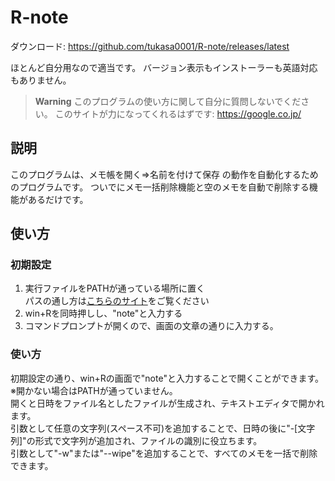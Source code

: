 # R-note
ダウンロード: https://github.com/tukasa0001/R-note/releases/latest

ほとんど自分用なので適当です。
バージョン表示もインストーラーも英語対応もありません。
> **Warning**
> このプログラムの使い方に関して自分に質問しないでください。
> このサイトが力になってくれるはずです: https://google.co.jp/
## 説明
このプログラムは、メモ帳を開く=>名前を付けて保存 の動作を自動化するためのプログラムです。
ついでにメモ一括削除機能と空のメモを自動で削除する機能があるだけです。

## 使い方
### 初期設定
1. 実行ファイルをPATHが通っている場所に置く<br>
パスの通し方は[こちらのサイト](https://www.google.com/search?q=windows+パス+通し方)をご覧ください
2. win+Rを同時押しし、"note"と入力する
3. コマンドプロンプトが開くので、画面の文章の通りに入力する。

### 使い方
初期設定の通り、win+Rの画面で"note"と入力することで開くことができます。<br>
※開かない場合はPATHが通っていません。<br>
開くと日時をファイル名としたファイルが生成され、テキストエディタで開かれます。<br>
引数として任意の文字列(スペース不可)を追加することで、日時の後に"-[文字列]"の形式で文字列が追加され、ファイルの識別に役立ちます。<br>
引数として"-w"または"--wipe"を追加することで、すべてのメモを一括で削除できます。<br>
